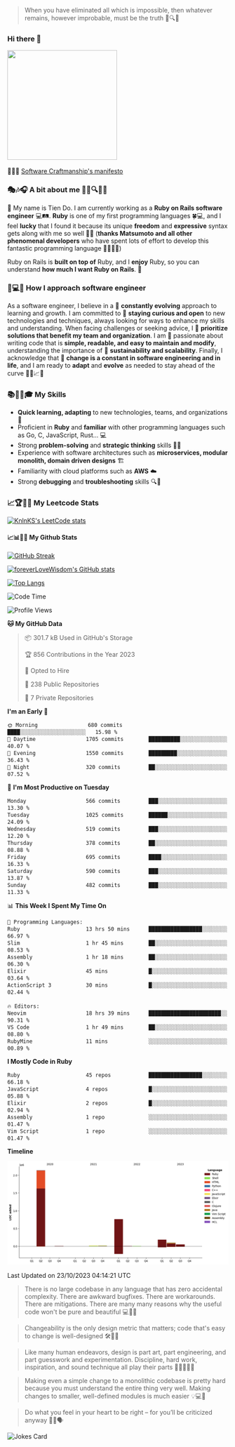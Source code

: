> When you have eliminated all which is impossible, then whatever remains, however improbable, must be the truth 🤔🔍💡
### Hi there 👋

<!--
**foreverLoveWisdom/foreverLoveWisdom** is a ✨ _special_ ✨ repository because its `README.md` (this file) appears on your GitHub profile.

Here are some ideas to get you started:

- 🔭 I’m currently working on ...
- 🌱 I’m currently learning ...
- 👯 I’m looking to collaborate on ...
- 🤔 I’m looking for help with ...
- 💬 Ask me about ...
- 📫 How to reach me: ...
- 😄 Pronouns: ...
- ⚡ Fun fact: ...
-->

<img src="https://codecondo.com/wp-content/uploads/2017/09/railslogo.png" width="250" height="250">

 📜🔨🌟 [Software Craftmanship's manifesto](http://manifesto.softwarecraftsmanship.org/)

### 🎭🎶🎧 A bit about me 🕵️‍♀️🔍🕵️‍♂️
👋 My name is Tien Do. I am currently working as a **Ruby on Rails software engineer** 💻🛤️. **Ruby** is one of my first programming languages 🍀💻, and I feel **lucky** that I found it because its unique **freedom** and **expressive** syntax gets along with me so well 🤗💬 (**thanks Matsumoto and all other phenomenal developers** who have spent lots of effort to develop this fantastic programming language 🙏👨‍💻🌟)

Ruby on Rails is **built on top of** Ruby, and I **enjoy** Ruby, so you can understand **how much I want Ruby on Rails**. 🤩

### 🤔💻🔨 How I approach software engineer
As a software engineer, I believe in a 🔄 **constantly evolving** approach to learning and growth. I am committed to 🤔 **staying curious and open** to new technologies and techniques, always looking for ways to enhance my skills and understanding. When facing challenges or seeking advice, I 👥  **prioritize solutions that benefit my team and organization**. I am 🎉 passionate about writing code that is **simple, readable, and easy to maintain and modify**, understanding the importance of 🌱 **sustainability and scalability**. Finally, I acknowledge that 🌊 **change is a constant in software engineering and in life**, and I am ready to **adapt** and **evolve** as needed to stay ahead of the curve 🏃‍♂️📈🔄

### 📚🧑‍💻🎓 My Skills
- **Quick learning, adapting** to new technologies, teams, and organizations 🚀
- Proficient in **Ruby** and **familiar** with other programming languages such as Go, C, JavaScript, Rust... 💻
- Strong **problem-solving** and **strategic thinking** skills 🤔💡
- Experience with software architectures such as **microservices, modular monolith, domain driven designs** 🏗️
- Familiarity with cloud platforms such as **AWS** ☁️ 
- Strong **debugging** and **troubleshooting** skills 🔍🐞


### 📈🏆🧑‍💻 My Leetcode Stats
[![KnlnKS's LeetCode stats](https://leetcode-stats-six.vercel.app/?username=foreverLoveWisdom&theme=dark)](https://github.com/KnlnKS/leetcode-stats)

#### 📈📊👨‍💻  My Github Stats

[![GitHub Streak](https://github-readme-streak-stats.herokuapp.com/?user=foreverLoveWisdom&theme=dracula)](https://git.io/streak-stats)
&nbsp;
&nbsp;

[![foreverLoveWisdom's GitHub stats](https://github-readme-stats.vercel.app/api?username=foreverLoveWisdom&show_icons=true&theme=react&count_private=true)](https://github.com/anuraghazra/github-readme-stats)

[![Top Langs](https://github-readme-stats.vercel.app/api/top-langs/?username=foreverLoveWisdom&show_icons=true&theme=vue-dark)](https://github.com/anuraghazra/github-readme-stats)

<!--START_SECTION:waka-->
![Code Time](http://img.shields.io/badge/Code%20Time-2%2C426%20hrs%2013%20mins-blue)

![Profile Views](http://img.shields.io/badge/Profile%20Views-0-blue)

**🐱 My GitHub Data** 

> 📦 301.7 kB Used in GitHub's Storage 
 > 
> 🏆 856 Contributions in the Year 2023
 > 
> 💼 Opted to Hire
 > 
> 📜 238 Public Repositories 
 > 
> 🔑 7 Private Repositories 
 > 
**I'm an Early 🐤** 

```text
🌞 Morning                680 commits         ████░░░░░░░░░░░░░░░░░░░░░   15.98 % 
🌆 Daytime                1705 commits        ██████████░░░░░░░░░░░░░░░   40.07 % 
🌃 Evening                1550 commits        █████████░░░░░░░░░░░░░░░░   36.43 % 
🌙 Night                  320 commits         ██░░░░░░░░░░░░░░░░░░░░░░░   07.52 % 
```
📅 **I'm Most Productive on Tuesday** 

```text
Monday                   566 commits         ███░░░░░░░░░░░░░░░░░░░░░░   13.30 % 
Tuesday                  1025 commits        ██████░░░░░░░░░░░░░░░░░░░   24.09 % 
Wednesday                519 commits         ███░░░░░░░░░░░░░░░░░░░░░░   12.20 % 
Thursday                 378 commits         ██░░░░░░░░░░░░░░░░░░░░░░░   08.88 % 
Friday                   695 commits         ████░░░░░░░░░░░░░░░░░░░░░   16.33 % 
Saturday                 590 commits         ███░░░░░░░░░░░░░░░░░░░░░░   13.87 % 
Sunday                   482 commits         ███░░░░░░░░░░░░░░░░░░░░░░   11.33 % 
```


📊 **This Week I Spent My Time On** 

```text
💬 Programming Languages: 
Ruby                     13 hrs 50 mins      █████████████████░░░░░░░░   66.97 % 
Slim                     1 hr 45 mins        ██░░░░░░░░░░░░░░░░░░░░░░░   08.53 % 
Assembly                 1 hr 18 mins        ██░░░░░░░░░░░░░░░░░░░░░░░   06.30 % 
Elixir                   45 mins             █░░░░░░░░░░░░░░░░░░░░░░░░   03.64 % 
ActionScript 3           30 mins             █░░░░░░░░░░░░░░░░░░░░░░░░   02.44 % 

🔥 Editors: 
Neovim                   18 hrs 39 mins      ███████████████████████░░   90.31 % 
VS Code                  1 hr 49 mins        ██░░░░░░░░░░░░░░░░░░░░░░░   08.80 % 
RubyMine                 11 mins             ░░░░░░░░░░░░░░░░░░░░░░░░░   00.89 % 
```

**I Mostly Code in Ruby** 

```text
Ruby                     45 repos            █████████████████░░░░░░░░   66.18 % 
JavaScript               4 repos             █░░░░░░░░░░░░░░░░░░░░░░░░   05.88 % 
Elixir                   2 repos             █░░░░░░░░░░░░░░░░░░░░░░░░   02.94 % 
Assembly                 1 repo              ░░░░░░░░░░░░░░░░░░░░░░░░░   01.47 % 
Vim Script               1 repo              ░░░░░░░░░░░░░░░░░░░░░░░░░   01.47 % 
```



**Timeline**

![Lines of Code chart](https://raw.githubusercontent.com/foreverLoveWisdom/foreverLoveWisdom/main/assets/bar_graph.png)


 Last Updated on 23/10/2023 04:14:21 UTC
<!--END_SECTION:waka-->


> There is no large codebase in any language that has zero accidental complexity. There are awkward bugfixes. There are workarounds. There are mitigations.
> There are many many reasons why the useful code won't be pure and beautiful 💻🐞🤔

> Changeability is the only design metric that matters; code that's easy to change is well-designed 🛠️🔄🎨

> Like many human endeavors, design is part art, part engineering, and part guesswork and experimentation. Discipline, hard work, inspiration, and sound technique all play their parts 🎨🧑‍💻🔬🧪

> Mak­ing even a sim­ple change to a mono­lith­ic code­base is pret­ty hard because you must under­stand the entire thing very well. Mak­ing changes to small­er, well-defined mod­ules is much easier 💡💻🤔
 
 > Do what you feel in your heart to be right – for you’ll be criticized anyway 💖🙏🗣️ 
 
![Jokes Card](https://readme-jokes.vercel.app/api)
